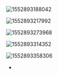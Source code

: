 ![1552893188042](C:\Users\ZC\AppData\Roaming\Typora\typora-user-images\1552893188042.png)

![1552893217992](C:\Users\ZC\AppData\Roaming\Typora\typora-user-images\1552893217992.png)

![1552893273968](C:\Users\ZC\AppData\Roaming\Typora\typora-user-images\1552893273968.png)

![1552893314352](C:\Users\ZC\AppData\Roaming\Typora\typora-user-images\1552893314352.png)

![1552893358306](C:\Users\ZC\AppData\Roaming\Typora\typora-user-images\1552893358306.png)

- ​           

  ​              